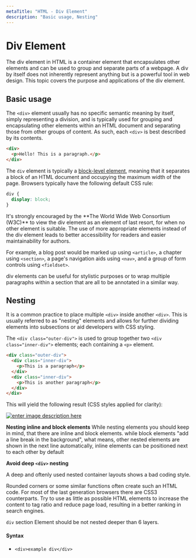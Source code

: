 ```yaml
---
metaTitle: "HTML - Div Element"
description: "Basic usage, Nesting"
---
```


# Div Element


The div element in HTML is a container element that encapsulates other elements and can be used to group and separate parts of a webpage. A div by itself does not inherently represent anything but is a powerful tool in web design. This topic covers the purpose and applications of the div element.



## Basic usage


The `<div>` element usually has no specific semantic meaning by itself, simply representing a division, and is typically used for grouping and encapsulating other elements within an HTML document and separating those from other groups of content. As such, each `<div>` is best described by its contents.

```html
<div>
  <p>Hello! This is a paragraph.</p>
</div>

```

The `div` element is typically a [block-level element](http://stackoverflow.com/documentation/css/1473/layout-control/4804/the-display-property#t=201607220740232806457), meaning that it separates a block of an HTML document and occupying the maximum width of the page. Browsers typically have the following default CSS rule:

```css
div {
  display: block;
}

```

> 
<p>It's strongly encouraged by the **The World Wide Web Consortium (W3C)** to view the div element as an element of last resort, for when no other element is suitable.
The use of more appropriate elements instead of the div element leads to better accessibility for readers and easier maintainability for authors.</p>


For example, a blog post would be marked up using `<article>`, a chapter using `<section>`, a page's navigation aids using `<nav>`, and a group of form controls using `<fieldset>`.

div elements can be useful for stylistic purposes or to wrap multiple paragraphs within a section that are all to be annotated in a similar way.



## Nesting


It is a common practice to place multiple `<div>` inside another `<div>`. This is usually referred to as "nesting" elements and allows for further dividing elements into subsections or aid developers with CSS styling.

The `<div class="outer-div">` is used to group together two `<div class="inner-div">` elements; each containing a `<p>` element.

```html
<div class="outer-div">
  <div class="inner-div">
    <p>This is a paragraph</p>
  </div>
  <div class="inner-div">
    <p>This is another paragraph</p>
  </div>
</div>

```

This will yield the following result (CSS styles applied for clarity):

[<img src="https://i.stack.imgur.com/T58z4.png" alt="enter image description here" />](https://i.stack.imgur.com/T58z4.png)

**Nesting inline and block elements**
While nesting elements you should keep in mind, that there are inline and block elements.
while block elements "add a line break in the background", what means, other nested elements are shown in the next line automatically, inline elements can be positioned next to each other by default

**Avoid deep `<div>` nesting**

A deep and oftenly used nested container layouts shows a bad coding style.

Rounded corners or some similar functions often create such an HTML code. For most of the last generation browsers there are CSS3 counterparts. Try to use as little as possible HTML elements to increase the content to tag ratio and reduce page load, resulting in a better ranking in search engines.

`div` section Element should be not nested deeper than 6 layers.



#### Syntax


- `<div>example div</div>`

